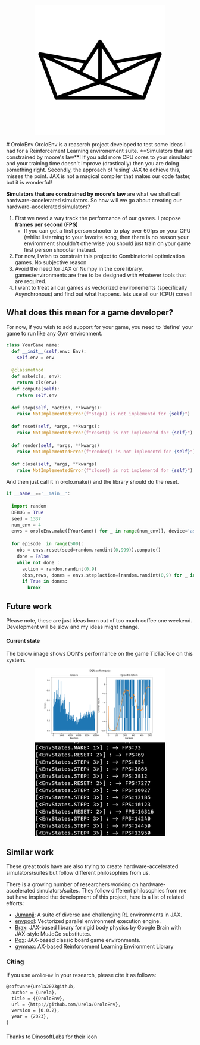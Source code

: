 <p align="center">
  <img src="paper-boat.png" width="350"/> 
</p>
# OroloEnv
OroloEnv is a reaserch project developed to test some ideas I had for a Reinforcement Learning environement suite. **Simulators that are constrained by moore's law**!
If you add more CPU cores to your simulator and your training time doesn't improve (drastically) then you are doing something right. Secondly, the approach of 'using' JAX
to achieve this, misses the point. JAX is not a magical compiler that makes our code faster, but it is wonderful!
 
**Simulators that are constrained by moore's law** are what we shall call hardware-accelerated simulators. So how will we go about creating our hardware-accelerated simulators?
1) First we need a way track the performance of our games. I propose **frames per second (FPS)**
   - If you can get a first person shooter to play over 60fps on your CPU (whilst listerning to your favorite song, then there is no reason your environment shouldn't
     otherwise you should just train on your game first person shoooter instead.
2) For now, I wish to constrain this project to Combinatorial optimization games. No subjective reason
3) Avoid the need for JAX or Numpy in the core library. games/environments are free to be designed with whatever tools that are required. 
1) I want to treat all our games as vectorized environements (specifically Asynchronous) and find out what happens. lets use all our (CPU) cores!!


## What does this mean for a game developer?
For now, if you wish to add support for your game, you need to 'define' your game to run like any Gym environment. 
```python
class YourGame name:
  def __init__(self,env: Env): 
    self.env = env
    
  @classmethod
  def make(cls, env): 
    return cls(env)
  def compute(self): 
    return self.env
    
  def step(self, *action, **kwargs): 
    raise NotImplementedError(f"step() is not implementd for {self}")
    
  def reset(self, *args, **kwargs): 
    raise NotImplementedError(f"reset() is not implementd for {self}")
    
  def render(self, *args, **kwargs) 
    raise NotImplementedError(f"render() is not implementd for {self}")
    
  def close(self, *args, **kwargs) 
    raise NotImplementedError(f"close() is not implementd for {self}")

```

And then just call it in orolo.make() and the library should do the reset.
```python
if __name__=='__main__':

  import random
  DEBUG = True
  seed = 1337
  num_env = 4
  envs = oroloEnv.make([YourGame() for _ in range(num_env)], device='async')

  for episode  in range(500):
    obs = envs.reset(seed=random.randint(0,999)).compute()
    done = False
    while not done :
      action = random.randint(0,9)
      obss,rews, dones = envs.step(action=[random.randint(0,9) for _ in range(num_env)]).compute()
      if True in dones:
        break
```
## Future work
Please note, these are just ideas born out of too much coffee one weekend. Development will be slow and my ideas might change.

#### Current state 
The below image shows DQN's performance on the game TicTacToe on this system.
<p align="center">
  <img src="Figure_1.png" width="350"/> 
  <img src="fps.png" width="350"/> 
</p>

## Similar work 
These great tools have are also trying to create hardware-accelerated simulators/suites but follow different philosophies from us.

There is a growing number of researchers working on hardware-accelerated simulators/suites. They follow different philosophies from me but have inspired
the development of this project, here is a list of related efforts:

* [Jumanji](https://github.com/instadeepai/jumanji): A suite of diverse and challenging RL environments in JAX.
* [envpool](https://github.com/sail-sg/envpool): Vectorized parallel environment execution engine.
* [Brax](https://github.com/google/brax): JAX-based library for rigid body physics by Google Brain with JAX-style MuJoCo substitutes.
* [Pgx](https://github.com/sotetsuk/pgx): JAX-based classic board game environments.
* [gymnax](https://github.com/RobertTLange/gymnax/blob/main/README.md): AX-based Reinforcement Learning Environment Library


### Citing
If you use `oroloEnv` in your research, please cite it as follows:
```
@software{urela2023github,
  author = {urela},
  title = {{OroloEnv},
  url = {http://github.com/Urela/OroloEnv},
  version = {0.0.2},
  year = {2023},
}

```
###
Thanks to DinosoftLabs for their icon
